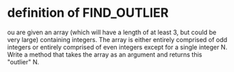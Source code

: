 # definition of FIND_OUTLIER


ou are given an array (which will have a length of at least 3, 
but could be very large) containing integers. The array is either 
entirely comprised of odd integers or entirely comprised of even 
integers except for a single integer N. Write a method that 
takes the array as an argument and returns this "outlier" N.

